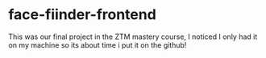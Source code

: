 # face-fiinder-frontend

This was our final project in the ZTM mastery course, I noticed I only had it on my machine so its about time i put it on the github!
